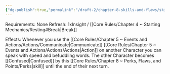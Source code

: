 ```yaml
---
{"dg-publish":true,"permalink":"/draft-2/chapter-8-skills-and-flaws/skill-list/insight/rank-3/twisted-speech/"}
---
```


Requirements: None
Refresh: 1xInsight / [[Core Rules/Chapter 4 ~ Starting Mechanics/Resting#Break\|Break]]

Effects:
Whenever you use the [[Core Rules/Chapter 5 ~ Events and Actions/Actions/Communicate\|Communicate]] [[Core Rules/Chapter 5 ~ Events and Actions/Actions/Actions\|Action]] on another Character you can speak with speed and befuddling words. The other Character becomes [[Confused\|Confused]] by this [[Core Rules/Chapter 8 ~ Perks, Flaws, and Points/Perks\|skill]] until the end of their next turn.
